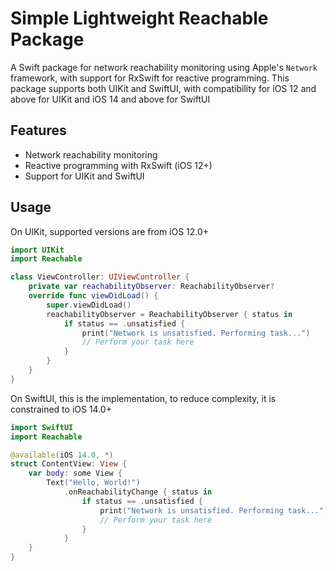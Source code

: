 # Simple Lightweight Reachable Package

A Swift package for network reachability monitoring using Apple's `Network` framework, with support for RxSwift for reactive programming. This package supports both UIKit and SwiftUI, with compatibility for iOS 12 and above for UIKit and iOS 14 and above for SwiftUI

## Features

-   Network reachability monitoring
-   Reactive programming with RxSwift (iOS 12+)
-   Support for UIKit and SwiftUI

## Usage

On UIKit, supported versions are from iOS 12.0+

```swift
import UIKit
import Reachable

class ViewController: UIViewController {
    private var reachabilityObserver: ReachabilityObserver?
    override func viewDidLoad() {
        super.viewDidLoad()
        reachabilityObserver = ReachabilityObserver { status in
            if status == .unsatisfied {
                print("Network is unsatisfied. Performing task...")
                // Perform your task here
            }
        }
    }
}
```

On SwiftUI, this is the implementation, to reduce complexity, it is constrained to iOS 14.0+

```swift
import SwiftUI
import Reachable

@available(iOS 14.0, *)
struct ContentView: View {
    var body: some View {
        Text("Hello, World!")
            .onReachabilityChange { status in
                if status == .unsatisfied {
                    print("Network is unsatisfied. Performing task...")
                    // Perform your task here
                }
            }
    }
}
```
